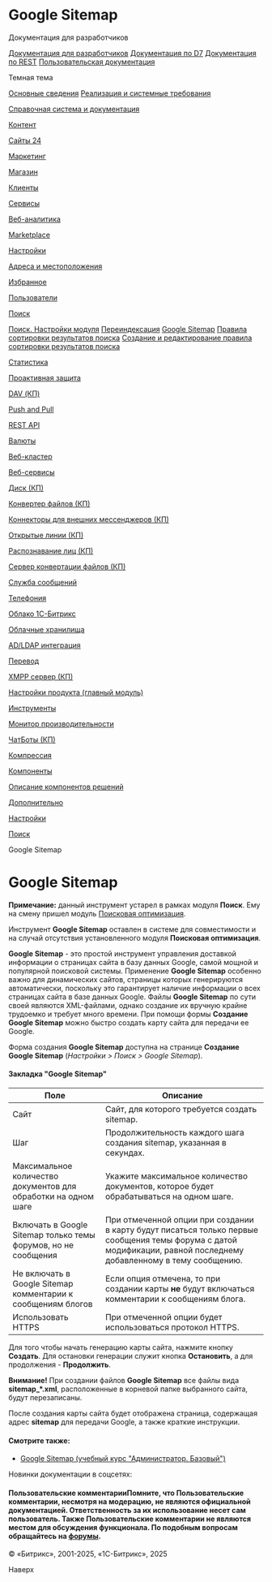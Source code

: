 # Google Sitemap

Документация для разработчиков

[Документация для разработчиков](https://dev.1c-bitrix.ru/api_help/)
[Документация по D7](https://dev.1c-bitrix.ru/api_d7/)
[Документация по REST](https://dev.1c-bitrix.ru/rest_help/)
[Пользовательская документация](https://dev.1c-bitrix.ru/user_help/)

Темная тема

[Основные сведения](/user_help/index.php)
[Реализация и системные требования](/user_help/reqintro.php)

[Справочная система и документация](/user_help/help/index.php)

[Контент](/user_help/content/index.php)

[Сайты 24](/user_help/sites24/index.php)

[Маркетинг](/user_help/marketing/index.php)

[Магазин](/user_help/store/index.php)

[Клиенты](/user_help/clients/index.php)

[Сервисы](/user_help/service/index.php)

[Веб-аналитика](/user_help/statistic/index.php)

[Marketplace](/user_help/marketplace/index.php)

[Настройки](/user_help/settings/index.php)

[Адреса и местоположения](/user_help/settings/location/index.php)

[Избранное](/user_help/settings/favorites/index.php)

[Пользователи](/user_help/settings/users/index.php)

[Поиск](/user_help/settings/search/index.php)

[Поиск. Настройки модуля](/user_help/settings/search/settings.php)
[Переиндексация](/user_help/settings/search/search_reindex.php)
[Google Sitemap](/user_help/settings/search/search_sitemap.php)
[Правила сортировки результатов поиска](/user_help/settings/search/search_customrank_admin.php)
[Создание и редактирование правила сортировки результатов поиска](/user_help/settings/search/search_customrank_edit.php)

[Статистика](/user_help/settings/search/statistic/index.php)

[Проактивная защита](/user_help/settings/security/index.php)

[DAV (КП)](/user_help/settings/dav/index.php)

[Push and Pull](/user_help/settings/pull/index.php)

[REST API](/user_help/settings/rest_api/index.php)

[Валюты](/user_help/settings/currency/index.php)

[Веб-кластер](/user_help/settings/cluster/index.php)

[Веб-сервисы](/user_help/settings/webservice/index.php)

[Диск (КП)](/user_help/settings/disk/index.php)

[Конвертер файлов (КП)](/user_help/settings/transformer/index.php)

[Коннекторы для внешних мессенджеров (КП)](/user_help/settings/imconnector/index.php)

[Открытые линии (КП)](/user_help/settings/imopenlines/index.php)

[Распознавание лиц (КП)](/user_help/settings/faceid/index.php)

[Сервер конвертации файлов (КП)](/user_help/settings/transformercontroller/index.php)

[Служба сообщений](/user_help/settings/message_service/index.php)

[Телефония](/user_help/settings/voximplant/index.php)

[Облако 1С-Битрикс](/user_help/settings/bitrixcloud/index.php)

[Облачные хранилища](/user_help/settings/clouds/index.php)

[AD/LDAP интеграция](/user_help/settings/ldap/index.php)

[Перевод](/user_help/settings/translate/index.php)

[XMPP сервер (КП)](/user_help/settings/xmpp/index.php)

[Настройки продукта (главный модуль)](/user_help/settings/settings/index.php)

[Инструменты](/user_help/settings/utilities/index.php)

[Монитор производительности](/user_help/settings/perfmon/index.php)

[ЧатБоты (КП)](/user_help/settings/imbot/index.php)

[Компрессия](/user_help/settings/compression/index.php)

[Компоненты](/user_help/components/index.php)

[Описание компонентов решений](/user_help/description_decisions/index.php)

[Дополнительно](/user_help/additional/index.php)

[Настройки](/user_help/settings/index.php)

[Поиск](/user_help/settings/search/index.php)

Google Sitemap

# Google Sitemap

**Примечание:** данный инструмент устарел в рамках модуля **Поиск**. Ему на смену пришел модуль [Поисковая оптимизация](https://dev.1c-bitrix.ru/learning/course/index.php?COURSE_ID=41&LESSON_ID=2095).
  
Инструмент **Google Sitemap** оставлен в системе для совместимости и на случай отсутствия установленного модуля **Поисковая оптимизация**.

**Google Sitemap** - это простой инструмент управления доставкой информации о страницах сайта в базу данных Google, самой мощной и популярной поисковой системы. Применение **Google Sitemap** особенно важно для динамических сайтов, страницы которых генерируются автоматически, поскольку это гарантирует наличие информации о всех страницах сайта в базе данных Google. Файлы **Google Sitemap** по сути своей являются XML-файлами, однако создание их вручную крайне трудоемко и требует много времени. При помощи формы **Создание Google Sitemap** можно быстро создать карту сайта для передачи ее Google.
  
  
Форма cоздания **Google Sitemap** доступна на странице **Создание Google Sitemap** (*Настройки > Поиск > Google Sitemap*).

#### Закладка "Google Sitemap"

| Поле | Описание |
| --- | --- |
| Сайт | Сайт, для которого требуется создать sitemap. |
| Шаг | Продолжительность каждого шага создания sitemap, указанная в секундах. |
| Максимальное количество документов для обработки на одном шаге | Укажите максимальное количество документов, которое будет обрабатываться на одном шаге. |
| Включать в Google Sitemap только темы форумов, но не сообщения | При отмеченной опции при создании в карту будут писаться только первые сообщения темы форума с датой модификации, равной последнему добавленному в тему сообщению. |
| Не включать в Google Sitemap комментарии к сообщениям блогов | Если опция отмечена, то при создании карты **не** будут включаться комментарии к сообщениям блога. |
| Использовать HTTPS | При отмеченной опции будет использоваться протокол HTTPS. |

Для того чтобы начать генерацию карты сайта, нажмите кнопку **Создать**. Для остановки генерации служит кнопка **Остановить**, а для продолжения - **Продолжить**.

**Внимание!** При создании файлов **Google Sitemap** все файлы вида **sitemap\_\*.xml**, расположенные в корневой папке выбранного сайта, будут перезаписаны.

После создания карты сайта будет отображена страница, содержащая адрес **sitemap** для передачи Google, а также краткие инструкции.

#### Смотрите также:

* [Google Sitemap (учебный курс "Администратор. Базовый")](https://dev.1c-bitrix.ru/learning/course/index.php?COURSE_ID=35&LESSON_ID=2068)

Новинки документации в соцсетях:

#### Пользовательские комментарииПомните, что Пользовательские комментарии, несмотря на модерацию, не являются официальной документацией. Ответственность за их использование несет сам пользователь. Также Пользовательские комментарии не являются местом для обсуждения функционала. По подобным вопросам обращайтесь на [форумы](http://dev.1c-bitrix.ru/community/forums/group1/).

© «Битрикс», 2001-2025, «1С-Битрикс», 2025

Наверх